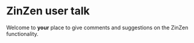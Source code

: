 # ZinZen user talk
Welcome to **your** place to give comments and suggestions on the ZinZen functionality.
